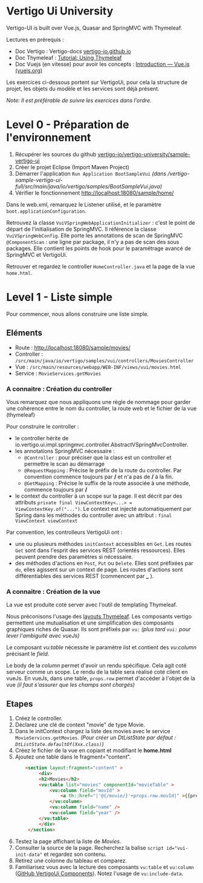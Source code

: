 # Vertigo Ui University

Vertigo-UI is built over Vue.js, Quasar and SpringMVC with Thymeleaf.


Lectures en prérequis :

- Doc Vertigo : Vertigo-docs [vertigo-io.github.io](https://vertigo-io.github.io/vertigo-docs/#/)
- Doc Thymeleaf : [Tutorial: Using Thymeleaf](https://www.thymeleaf.org/doc/tutorials/3.0/usingthymeleaf.html)
- Doc Vuejs (en vitesse) pour avoir les concepts : [Introduction — Vue.js (vuejs.org)](https://v2.vuejs.org/v2/guide/?redirect=true)


Les exercices ci-dessous portent sur VertigoUi, pour cela la structure de projet, les objets du mod&egrave;le et les services sont déjà présent.

*Note: Il est préférable de suivre les exercices dans l'ordre.*

# Level 0 - Préparation de l'environnement

1. Récupérer les sources du github [vertigo-io/vertigo-university/sample-vertigo-ui](https://github.com/vertigo-io/vertigo-university/tree/master/sample-vertigo-ui)
2. Créer le projet Eclipse (Import Maven Project)
3. Démarrer l'application `Run Application BootSampleVui` *(dans /vertigo-sample-vertigo-ui-full/src/main/java/io/vertigo/samples/BootSampleVui.java)*
4. Vérifier le fonctionnement [http://localhost:18080/sample/home/](http://localhost:18080/sample/home/)

Dans le web.xml, remarquez le Listener utilisé, et le paramètre `boot.applicationConfiguration`.

Retrouvez la classe `VuiVSpringWebApplicationInitializer` : c'est le point de départ de l'initialisation de SpringMVC.
Il référence la classe `VuiVSpringWebConfig`. Elle porte les annotations de scan de SpringMVC `@ComponentScan` : une ligne par package, il n'y a pas de scan des sous packages. Elle contient les points de hook pour le paramétrage avancé de SpringMVC et VertigoUi.

Retrouver et regardez le controller `HomeController.java` et la page de la vue `home.html`.

# Level 1 - Liste simple

Pour commencer, nous allons construire une liste simple.

## Eléments

- Route : [http://localhost:18080/sample/movies/](http://localhost:18080/sample/movies/)
- Controller : `/src/main/java/io/vertigo/samples/vui/controllers/MoviesController`
- Vue : `/src/main/resources/webapp/WEB-INF/views/vui/movies.html`
- Service : `MovieServices.getMovies`

### A connaitre : Création du controller

Vous remarquez que nous appliquons une règle de nommage pour garder une cohérence entre le nom du controller, la route web et le fichier de la vue (thymeleaf)

Pour construire le controller :
- le controller hérite de io.vertigo.ui.impl.springmvc.controller.AbstractVSpringMvcController.
- les annotations SpringMVC nécessaire : 
  - `@Controller` : pour préciser que la class est un controller et permettre le scan au démarrage
  - `@RequestMapping` : Précise le préfix de la route du controller. Par convention commence toujours par **/** et n'a pas de **/** à la fin.
  - `@GetMapping` : Précise le suffix de la route associée à une méthode, commence toujours par **/**
- le context du controller à un scope sur la page. Il est décrit par des attributs `private final ViewContextKey<...> = ViewContextKey.of("...")`. 
Le context est injecté automatiquement par Spring dans les méthodes du controller avec un attribut : `final ViewContext viewContext`

Par convention, les controlleurs VertigoUi ont :
- une ou plusieurs méthodes `initContext` accessibles en `Get`. Les routes `Get` sont dans l'esprit des services REST (orientés ressources). Elles peuvent prendre des paramètres si nécessaire.
- des méthodes d'actions en `Post`, `Put` ou `Delete`. Elles sont préfixées par `do`, elles agissent sur un context de page. Les routes d'actions sont différentiables des services REST (commencent par **_** ).

### A connaitre : Création de la vue

La vue est produite coté server avec l'outil de templating Thymeleaf.

Nous préconisons l'usage des [layouts Thymeleaf](https://vertigo-io.github.io/vertigo-docs/#/extensions/ui?id=moteur-de-layout-thymeleaf-layout).
Les composants vertigo permettent une mutualisation et une simplification des composants graphiques riches de Quasar. Ils sont préfixés par `vu:` *(plus tard `vui:` pour lever l'ambiguité avec vueJs)*

Le composant *vu:table* nécessite le paramètre *list* et contient des *vu:column* précisant le *field*.

Le body de la *column* permet d'avoir un rendu spécifique. Cela agit coté serveur comme un scope.
Le rendu de la table sera réalisé coté client en vueJs. En vueJs, dans une table, `props.row` permet d'accéder à l'objet de la vue *(il faut s'assurer que les champs sont chargés)*

## Etapes

1. Créez le controller.
1. Déclarez une clé de context "movie" de type Movie.
1. Dans le initContext chargez la liste des movies avec le service `MovieServices.getMovies`.
*(Pour créer un *DtListState* par défaut : `DtListState.defaultOf(Xxx.class)`)*
1. Créez le fichier de la vue en copiant et modifiant le **home.html**
1. Ajoutez une table dans le fragment="content".
```Html
       <section layout:fragment="content" >
            <div>
            <h2>Movies</h2>
            <vu:table list="movies" componentId="movieTable" >
                <vu:column field="movId" >
                    <a th::href="|'@{/movie/}'+props.row.movId|" >{{props.row.movId}}</a>
                </vu:column>
                <vu:column field="name" />
                <vu:column field="year" />
            </vu:table>
            </div>
        </section>
```
6. Testez la page affichant la liste de *Movies*.
7. Consulter la source de la page. Recherchez la balise `script id="vui-init-data"` et regardez son contenu.
8. Retirez une colonne du tableau et comparez.
9. Familiarisez vous avec la lecture des composants `vu:table` et `vu:column` ([GitHub VertigoUi Components](https://github.com/vertigo-io/vertigo-extensions/tree/vertigo-3.3.0/vertigo-ui/src/main/resources/io/vertigo/ui/components)). Notez l'usage de `vu:include-data`.


